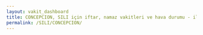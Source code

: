 ```yaml
---
layout: vakit_dashboard
title: CONCEPCION, SILI için iftar, namaz vakitleri ve hava durumu - ilçe/eyalet seç
permalink: /SILI/CONCEPCION/
---
```


<script type="text/javascript">
  var GLOBAL_COUNTRY = 'SILI';
  var GLOBAL_CITY = 'CONCEPCION';
  var GLOBAL_STATE = '';
  var lat = 72;
  var lon = 21;
</script>
